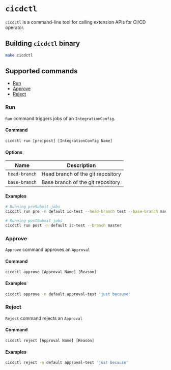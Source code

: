 # `cicdctl`

`cicdctl` is a command-line tool for calling extension APIs for CI/CD operator.

## Building `cicdctl` binary
```bash
make cicdctl
```

## Supported commands
- [Run](#run)
- [Approve](#approve)
- [Reject](#reject)

### Run
`Run` command triggers jobs of an `IntegrationConfig`.
#### Command
`cicdctl run [pre|post] [IntegrationConfig Name]`
#### Options
|Name|Description|
|---|---|
|`head-branch`| Head branch of the git repository|
|`base-branch`| Base branch of the git repository|
#### Examples
```bash
# Running preSubmit jobs
cicdctl run pre -n default ic-test --head-branch test --base-branch master

# Running postSubmit jobs
cicdctl run post -n default ic-test --branch master
```

### Approve
`Approve` command approves an `Approval`
#### Command
`cicdctl approve [Approval Name] [Reason]`
#### Examples
```bash
cicdctl approve -n default approval-test 'just because'
```

### Reject
`Reject` command rejects an `Approval`
#### Command
`cicdctl reject [Approval Name] [Reason]`
#### Examples
```bash
cicdctl reject -n default approval-test 'just because'
```

